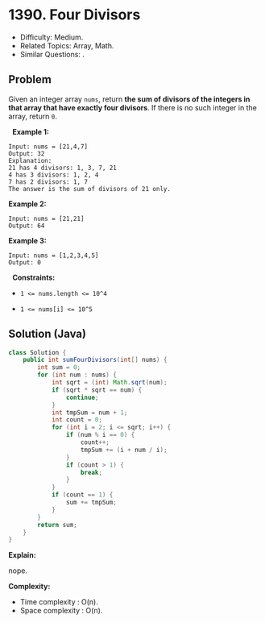 # 1390. Four Divisors

- Difficulty: Medium.
- Related Topics: Array, Math.
- Similar Questions: .

## Problem

Given an integer array ```nums```, return **the sum of divisors of the integers in that array that have exactly four divisors**. If there is no such integer in the array, return ```0```.

 
**Example 1:**

```
Input: nums = [21,4,7]
Output: 32
Explanation: 
21 has 4 divisors: 1, 3, 7, 21
4 has 3 divisors: 1, 2, 4
7 has 2 divisors: 1, 7
The answer is the sum of divisors of 21 only.
```

**Example 2:**

```
Input: nums = [21,21]
Output: 64
```

**Example 3:**

```
Input: nums = [1,2,3,4,5]
Output: 0
```

 
**Constraints:**


	
- ```1 <= nums.length <= 10^4```
	
- ```1 <= nums[i] <= 10^5```



## Solution (Java)

```java
class Solution {
    public int sumFourDivisors(int[] nums) {
        int sum = 0;
        for (int num : nums) {
            int sqrt = (int) Math.sqrt(num);
            if (sqrt * sqrt == num) {
                continue;
            }
            int tmpSum = num + 1;
            int count = 0;
            for (int i = 2; i <= sqrt; i++) {
                if (num % i == 0) {
                    count++;
                    tmpSum += (i + num / i);
                }
                if (count > 1) {
                    break;
                }
            }
            if (count == 1) {
                sum += tmpSum;
            }
        }
        return sum;
    }
}
```

**Explain:**

nope.

**Complexity:**

* Time complexity : O(n).
* Space complexity : O(n).
